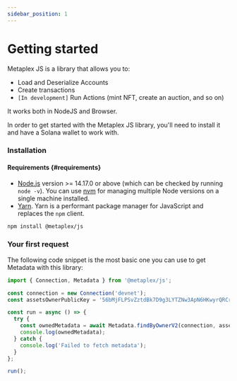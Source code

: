 ```yaml
---
sidebar_position: 1
---
```


# Getting started

Metaplex JS is a library that allows you to:

- Load and Deserialize Accounts
- Create transactions
- `[In development]` Run Actions (mint NFT, create an auction, and so on)

It works both in NodeJS and Browser.

In order to get started with the Metaplex JS library, you'll need to install it and have a Solana wallet to work with.

### Installation

#### Requirements {#requirements}

- [Node.js](https://nodejs.org/en/download/) version >= 14.17.0 or above (which can be checked by running `node -v`). You can use [nvm](https://github.com/nvm-sh/nvm) for managing multiple Node versions on a single machine installed.
- [Yarn](https://yarnpkg.com/en/). Yarn is a performant package manager for JavaScript and replaces the `npm` client.

```sh
npm install @metaplex/js
```

### Your first request

The following code snippet is the most basic one you can use to get Metadata with this library:

```typescript
import { Connection, Metadata } from '@metaplex/js';

const connection = new Connection('devnet');
const assetsOwnerPublicKey = '56bMjFLPSvZztdBk7D9g3LYTZNw3ApN6HKwyrQRCrLbL';

const run = async () => {
  try {
    const ownedMetadata = await Metadata.findByOwnerV2(connection, assetsOwnerPublicKey);
    console.log(ownedMetadata);
  } catch {
    console.log('Failed to fetch metadata');
  }
};

run();
```